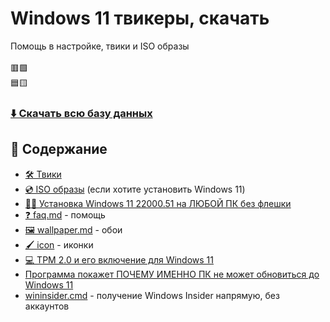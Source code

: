 # Windows 11 твикеры, скачать
Помощь в настройке, твики и ISO образы
<br><br>
🟥🟩
<br>
🟦🟨
### [⬇️ Скачать всю базу данных](https://github.com/windows11help/windows11/archive/refs/heads/main.zip)
## 📒 Содержание
- [🛠️ Твики](https://github.com/windows11help/windows11/tree/main/%D1%82%D0%B2%D0%B8%D0%BA%D0%B8)
- [💿 ISO образы](https://github.com/windows11help/windows11/blob/main/ISO.md) (если хотите установить Windows 11)
- [👨‍💻 Установка Windows 11 22000.51 на ЛЮБОЙ ПК без флешки](https://github.com/awesome-windows11/windows11/blob/main/bypass.md)
- [❓ faq.md](https://github.com/awesome-windows11/windows11/blob/main/faq.md) - помощь
- [🖼️ wallpaper.md](https://github.com/awesome-windows11/windows11/blob/main/wallpaper.md) - обои
- [🖌️ icon](https://github.com/awesome-windows11/windows11/tree/main/icon) - иконки
- [💻 TPM 2.0 и его включение для Windows 11](https://github.com/awesome-windows11/windows11/blob/main/tpm.md)
- [Программа покажет ПОЧЕМУ ИМЕННО ПК не может обновиться до Windows 11](https://github.com/rcmaehl/WhyNotWin11/releases/download/2.3.0.3/WhyNotWin11.exe)
- [wininsider.cmd](https://windows11.now.sh/wininsider.cmd) - получение Windows Insider напрямую, без аккаунтов 
